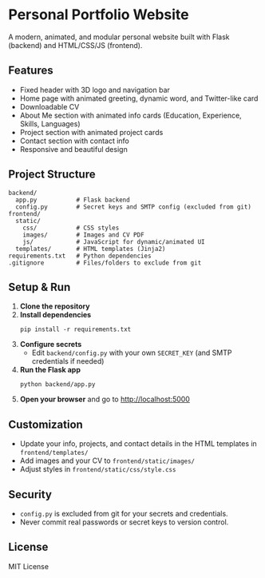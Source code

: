 # Personal Portfolio Website

A modern, animated, and modular personal website built with Flask (backend) and HTML/CSS/JS (frontend).

## Features
- Fixed header with 3D logo and navigation bar
- Home page with animated greeting, dynamic word, and Twitter-like card
- Downloadable CV
- About Me section with animated info cards (Education, Experience, Skills, Languages)
- Project section with animated project cards
- Contact section with contact info
- Responsive and beautiful design

## Project Structure
```
backend/
  app.py           # Flask backend
  config.py        # Secret keys and SMTP config (excluded from git)
frontend/
  static/
    css/           # CSS styles
    images/        # Images and CV PDF
    js/            # JavaScript for dynamic/animated UI
  templates/       # HTML templates (Jinja2)
requirements.txt   # Python dependencies
.gitignore         # Files/folders to exclude from git
```

## Setup & Run
1. **Clone the repository**
2. **Install dependencies**
   ```
   pip install -r requirements.txt
   ```
3. **Configure secrets**
   - Edit `backend/config.py` with your own `SECRET_KEY` (and SMTP credentials if needed)
4. **Run the Flask app**
   ```
   python backend/app.py
   ```
5. **Open your browser** and go to [http://localhost:5000](http://localhost:5000)

## Customization
- Update your info, projects, and contact details in the HTML templates in `frontend/templates/`
- Add images and your CV to `frontend/static/images/`
- Adjust styles in `frontend/static/css/style.css`

## Security
- `config.py` is excluded from git for your secrets and credentials.
- Never commit real passwords or secret keys to version control.

## License
MIT License
